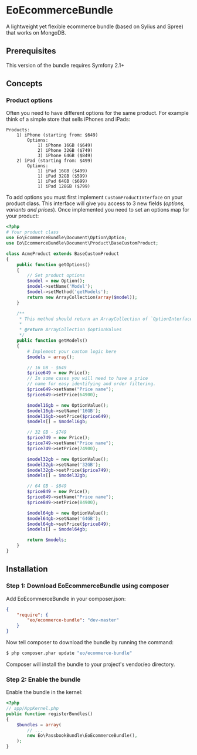 # EoEcommerceBundle

A lightweight yet flexible ecommerce bundle (based on Sylius and Spree) that works on MongoDB.

## Prerequisites
This version of the bundle requires Symfony 2.1+

## Concepts

### Product options

Often you need to have different options for the same product. For example think of a simple store that sells iPhones and iPads:

```
Products:
    1) iPhone (starting from: $649)
        Options:
            1) iPhone 16GB ($649)
            2) iPhone 32GB ($749)
            3) iPhone 64GB ($849)
    2) iPad (starting from: $499)
        Options:
            1) iPad 16GB ($499)
            1) iPad 32GB ($599)
            1) iPad 64GB ($699)
            1) iPad 128GB ($799)

```

To add options you must first implement `CustomProductInterface` on your product class. This interface will give you access to 3 new fields (*options, variants and prices*). Once implemented you need to set an options map for your product:

```php
<?php
# Your product class
use Eo\EcommerceBundle\Document\Option\Option;
use Eo\EcommerceBundle\Document\Product\BaseCustomProduct;

class AcmeProduct extends BaseCustomProduct
{
    public function getOptions()
    {
        // Set product options
        $model = new Option();
        $model->setName('Model');
        $model->setMethod('getModels');
        return new ArrayCollection(array($model));
    }

    /**
     * This method should return an ArrayCollection of `OptionInterface` objects
     *
     * @return ArrayCollection $optionValues
     */
    public function getModels()
    {
        # Implement your custom logic here
        $models = array();

        // 16 GB - $649
        $price649 = new Price();
        // In some cases you will need to have a price
        // name for easy identifying and order filtering.
        $price649->setName("Price name");
        $price649->setPrice(64900);

        $model16gb = new OptionValue();
        $model16gb->setName('16GB');
        $model16gb->setPrice($price649);
        $models[] = $model16gb;

        // 32 GB - $749
        $price749 = new Price();
        $price749->setName("Price name");
        $price749->setPrice(74900);

        $model32gb = new OptionValue();
        $model32gb->setName('32GB');
        $model32gb->setPrice($price749);
        $models[] = $model32gb;

        // 64 GB - $849
        $price849 = new Price();
        $price849->setName("Price name");
        $price849->setPrice(84900);

        $model64gb = new OptionValue();
        $model64gb->setName('64GB');
        $model64gb->setPrice($price849);
        $models[] = $model64gb;

        return $models;
    }
}
```

## Installation

### Step 1: Download EoEcommerceBundle using composer
Add EoEcommerceBundle in your composer.json:

```json
{
    "require": {
        "eo/ecommerce-bundle": "dev-master"
    }
}
```

Now tell composer to download the bundle by running the command:

```bash
$ php composer.phar update "eo/ecommerce-bundle"
```
Composer will install the bundle to your project's vendor/eo directory.

### Step 2: Enable the bundle
Enable the bundle in the kernel:

```php
<?php
// app/AppKernel.php
public function registerBundles()
{
    $bundles = array(
        // ...
        new Eo\PassbookBundle\EoEcommerceBundle(),
    );
}
```